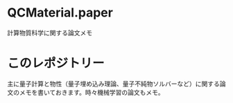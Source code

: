 # QCMaterial.paper
計算物質科学に関する論文メモ

# このレポジトリー
主に量子計算と物性（量子埋め込み理論、量子不純物ソルバーなど）に関する論文のメモを書いておきます。時々機械学習の論文もメモ。
